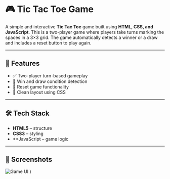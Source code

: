 # 🎮 Tic Tac Toe Game

A simple and interactive **Tic Tac Toe** game built using **HTML, CSS, and JavaScript**. This is a two-player game where players take turns marking the spaces in a 3×3 grid. The game automatically detects a winner or a draw and includes a reset button to play again.

---

## 🚀 Features

- ✅ Two-player turn-based gameplay
- 🧠 Win and draw condition detection
- 🔁 Reset game functionality
- 🎨 Clean layout using CSS

---

## 🛠️ Tech Stack

- **HTML5** – structure
- **CSS3** – styling
- **JavaScript – game logic

---

## 📸 Screenshots

![Game UI](![TicTac](https://github.com/user-attachments/assets/4eff20da-33e2-4b31-871f-eaff69910eba)
 )
)  



